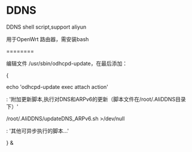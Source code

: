 # DDNS
DDNS shell script,support aliyun

用于OpenWrt 路由器，需安装bash

========

编辑文件 /usr/sbin/odhcpd-update，在最后添加：

{

echo 'odhcpd-update exec attach action'

: '附加更新脚本,执行对DNS和ARPv6的更新（脚本文件在/root/.AliDDNS目录下）'

/root/.AliDDNS/updateDNS_ARPv6.sh >/dev/null

: '其他可异步执行的脚本...'

} &
